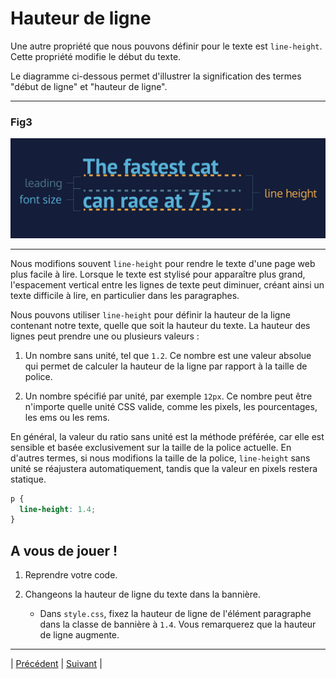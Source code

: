 # Hauteur de ligne

Une autre propriété que nous pouvons définir pour le texte est `line-height`. Cette propriété modifie le début du texte.

Le diagramme ci-dessous permet d'illustrer la signification des termes "début de ligne" et "hauteur de ligne".

___
### Fig3
![fig3](../medias/Fig3.png)
___

Nous modifions souvent `line-height` pour rendre le texte d'une page web plus facile à lire. Lorsque le texte est stylisé pour apparaître plus grand, l'espacement vertical entre les lignes de texte peut diminuer, créant ainsi un texte difficile à lire, en particulier dans les paragraphes.

Nous pouvons utiliser `line-height` pour définir la hauteur de la ligne contenant notre texte, quelle que soit la hauteur du texte. La hauteur des lignes peut prendre une ou plusieurs valeurs :

1. Un nombre sans unité, tel que `1.2`. Ce nombre est une valeur absolue qui permet de calculer la hauteur de la ligne par rapport à la taille de police.

2. Un nombre spécifié par unité, par exemple `12px`. Ce nombre peut être n'importe quelle unité CSS valide, comme les pixels, les pourcentages, les ems ou les rems.

En général, la valeur du ratio sans unité est la méthode préférée, car elle est sensible et basée exclusivement sur la taille de la police actuelle. En d'autres termes, si nous modifions la taille de la police, `line-height` sans unité se réajustera automatiquement, tandis que la valeur en pixels restera statique.

```css
p {
  line-height: 1.4;
}
```

## A vous de jouer !

1. Reprendre votre code.

2. Changeons la hauteur de ligne du texte dans la bannière.
    - Dans `style.css`, fixez la hauteur de ligne de l'élément  paragraphe dans la classe de bannière à `1.4`. Vous remarquerez que la hauteur de ligne augmente.

___

| [Précédent](./7-alignement-texte.md)       | [Suivant](./9-empattement.md)       |
